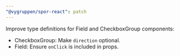 ```yaml
---
"@vygruppen/spor-react": patch
---
```


Improve type definitions for Field and CheckboxGroup components:

- CheckboxGroup: Make `direction` optional.
- Field: Ensure `onClick` is included in props.
